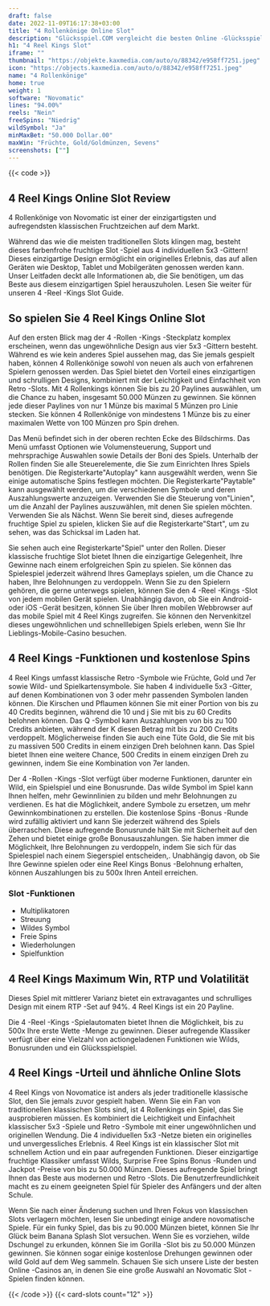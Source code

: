 ```yaml
---
draft: false
date: 2022-11-09T16:17:38+03:00
title: "4 Rollenkönige Online Slot"
description: "Glücksspiel.COM vergleicht die besten Online -Glücksspiel -Sites und -spiele der Kanada.  Unabhängige Produktbewertungen und exklusive Anmeldeangebote. Jetzt spielen!"
h1: "4 Reel Kings Slot"
iframe: ""
thumbnail: "https://objekte.kaxmedia.com/auto/o/88342/e958ff7251.jpeg"
icon: "https://objects.kaxmedia.com/auto/o/88342/e958ff7251.jpeg"
name: "4 Rollenkönige"
home: true
weight: 1
software: "Novomatic"
lines: "94.00%"
reels: "Nein"
freeSpins: "Niedrig"
wildSymbol: "Ja"
minMaxBet: "50.000 Dollar.00"
maxWin: "Früchte, Gold/Goldmünzen, Sevens"
screenshots: [""]
---
```


{{< code >}}<h2>4 Reel Kings Online Slot Review</h2><p>4 Rollenkönige von Novomatic ist einer der einzigartigsten und aufregendsten klassischen Fruchtzeichen auf dem Markt.</p><p>Während das wie die meisten traditionellen Slots klingen mag, besteht dieses farbenfrohe fruchtige Slot -Spiel aus 4 individuellen 5x3 -Gittern! Dieses einzigartige Design ermöglicht ein originelles Erlebnis, das auf allen Geräten wie Desktop, Tablet und Mobilgeräten genossen werden kann. Unser Leitfaden deckt alle Informationen ab, die Sie benötigen, um das Beste aus diesem einzigartigen Spiel herauszuholen. Lesen Sie weiter für unseren 4 -Reel -Kings Slot Guide.</p><h2>So spielen Sie 4 Reel Kings Online Slot</h2><p>Auf den ersten Blick mag der 4 -Rollen -Kings -Steckplatz komplex erscheinen, wenn das ungewöhnliche Design aus vier 5x3 -Gittern besteht. Während es wie kein anderes Spiel aussehen mag, das Sie jemals gespielt haben, können 4 Rollenkönige sowohl von neuen als auch von erfahrenen Spielern genossen werden. Das Spiel bietet den Vorteil eines einzigartigen und schrulligen Designs, kombiniert mit der Leichtigkeit und Einfachheit von Retro -Slots. Mit 4 Rollenkings können Sie bis zu 20 Paylines auswählen, um die Chance zu haben, insgesamt 50.000 Münzen zu gewinnen. Sie können jede dieser Paylines von nur 1 Münze bis maximal 5 Münzen pro Linie stecken. Sie können 4 Rollenkönige von mindestens 1 Münze bis zu einer maximalen Wette von 100 Münzen pro Spin drehen.</p><p>Das Menü befindet sich in der oberen rechten Ecke des Bildschirms. Das Menü umfasst Optionen wie Volumensteuerung, Support und mehrsprachige Auswahlen sowie Details der Boni des Spiels. Unterhalb der Rollen finden Sie alle Steuerelemente, die Sie zum Einrichten Ihres Spiels benötigen. Die Registerkarte"Autoplay" kann ausgewählt werden, wenn Sie einige automatische Spins festlegen möchten. Die Registerkarte"Paytable" kann ausgewählt werden, um die verschiedenen Symbole und deren Auszahlungswerte anzuzeigen. Verwenden Sie die Steuerung von"Linien", um die Anzahl der Paylines auszuwählen, mit denen Sie spielen möchten. Verwenden Sie als Nächst. Wenn Sie bereit sind, dieses aufregende fruchtige Spiel zu spielen, klicken Sie auf die Registerkarte"Start", um zu sehen, was das Schicksal im Laden hat.</p><p>Sie sehen auch eine Registerkarte"Spiel" unter den Rollen. Dieser klassische fruchtige Slot bietet Ihnen die einzigartige Gelegenheit, Ihre Gewinne nach einem erfolgreichen Spin zu spielen. Sie können das Spielespiel jederzeit während Ihres Gameplays spielen, um die Chance zu haben, Ihre Belohnungen zu verdoppeln. Wenn Sie zu den Spielern gehören, die gerne unterwegs spielen, können Sie den 4 -Reel -Kings -Slot von jedem mobilen Gerät spielen. Unabhängig davon, ob Sie ein Android- oder iOS -Gerät besitzen, können Sie über Ihren mobilen Webbrowser auf das mobile Spiel mit 4 Reel Kings zugreifen. Sie können den Nervenkitzel dieses ungewöhnlichen und schnelllebigen Spiels erleben, wenn Sie Ihr Lieblings-Mobile-Casino besuchen.</p><h2>4 Reel Kings -Funktionen und kostenlose Spins</h2><p>4 Reel Kings umfasst klassische Retro -Symbole wie Früchte, Gold und 7er sowie Wild- und Spielkartensymbole. Sie haben 4 individuelle 5x3 -Gitter, auf denen Kombinationen von 3 oder mehr passenden Symbolen landen können. Die Kirschen und Pflaumen können Sie mit einer Portion von bis zu 40 Credits beginnen, während die 10 und j Sie mit bis zu 60 Credits belohnen können. Das Q -Symbol kann Auszahlungen von bis zu 100 Credits anbieten, während der K diesen Betrag mit bis zu 200 Credits verdoppelt. Möglicherweise finden Sie auch eine Tüte Gold, die Sie mit bis zu massiven 500 Credits in einem einzigen Dreh belohnen kann. Das Spiel bietet Ihnen eine weitere Chance, 500 Credits in einem einzigen Dreh zu gewinnen, indem Sie eine Kombination von 7er landen.</p><p>Der 4 -Rollen -Kings -Slot verfügt über moderne Funktionen, darunter ein Wild, ein Spielspiel und eine Bonusrunde. Das wilde Symbol im Spiel kann Ihnen helfen, mehr Gewinnlinien zu bilden und mehr Belohnungen zu verdienen. Es hat die Möglichkeit, andere Symbole zu ersetzen, um mehr Gewinnkombinationen zu erstellen. Die kostenlose Spins -Bonus -Runde wird zufällig aktiviert und kann Sie jederzeit während des Spiels überraschen. Diese aufregende Bonusrunde hält Sie mit Sicherheit auf den Zehen und bietet einige große Bonusauszahlungen. Sie haben immer die Möglichkeit, Ihre Belohnungen zu verdoppeln, indem Sie sich für das Spielespiel nach einem Siegerspiel entscheiden,. Unabhängig davon, ob Sie Ihre Gewinne spielen oder eine Reel Kings Bonus -Belohnung erhalten, können Auszahlungen bis zu 500x Ihren Anteil erreichen.</p><h3>
Slot -Funktionen</h3><ul>
<li></span>
Multiplikatoren</li>
<li></span>
Streuung</li>
<li></span>
Wildes Symbol</li>
<li></span>
Freie Spins</li>
<li></span>
Wiederholungen</li>
<li></span>
Spielfunktion</li></ul><h2>4 Reel Kings Maximum Win, RTP und Volatilität</h2><p>Dieses Spiel mit mittlerer Varianz bietet ein extravagantes und schrulliges Design mit einem RTP -Set auf 94%. 4 Reel Kings ist ein 20 Payline.</p><p>Die 4 -Reel -Kings -Spielautomaten bietet Ihnen die Möglichkeit, bis zu 500x Ihre erste Wette -Menge zu gewinnen. Dieser aufregende Klassiker verfügt über eine Vielzahl von actiongeladenen Funktionen wie Wilds, Bonusrunden und ein Glücksspielspiel.</p><h2>4 Reel Kings -Urteil und ähnliche Online Slots</h2><p>4 Reel Kings von Novomatice ist anders als jeder traditionelle klassische Slot, den Sie jemals zuvor gespielt haben. Wenn Sie ein Fan von traditionellen klassischen Slots sind, ist 4 Rollenkings ein Spiel, das Sie ausprobieren müssen. Es kombiniert die Leichtigkeit und Einfachheit klassischer 5x3 -Spiele und Retro -Symbole mit einer ungewöhnlichen und originellen Wendung. Die 4 individuellen 5x3 -Netze bieten ein originelles und unvergessliches Erlebnis. 4 Reel Kings ist ein klassischer Slot mit schnellem Action und ein paar aufregenden Funktionen. Dieser einzigartige fruchtige Klassiker umfasst Wilds, Surprise Free Spins Bonus -Runden und Jackpot -Preise von bis zu 50.000 Münzen. Dieses aufregende Spiel bringt Ihnen das Beste aus modernen und Retro -Slots. Die Benutzerfreundlichkeit macht es zu einem geeigneten Spiel für Spieler des Anfängers und der alten Schule.</p><p>Wenn Sie nach einer Änderung suchen und Ihren Fokus von klassischen Slots verlagern möchten, lesen Sie unbedingt einige andere novomatische Spiele. Für ein funky Spiel, das bis zu 90.000 Münzen bietet, können Sie Ihr Glück beim Banana Splash Slot versuchen. Wenn Sie es vorziehen, wilde Dschungel zu erkunden, können Sie im Gorilla -Slot bis zu 50.000 Münzen gewinnen. Sie können sogar einige kostenlose Drehungen gewinnen oder wild Gold auf dem Weg sammeln. Schauen Sie sich unsere Liste der besten Online -Casinos an, in denen Sie eine große Auswahl an Novomatic Slot -Spielen finden können.</p>{{< /code >}}
 {{< card-slots count="12" >}}